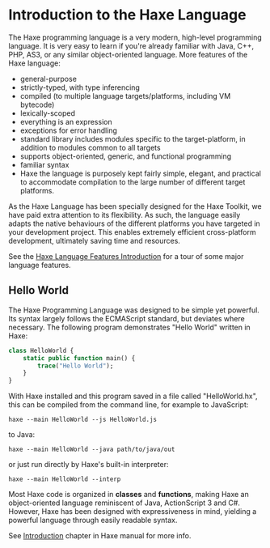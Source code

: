 Introduction to the Haxe Language
=======

The Haxe programming language is a very modern, high-level programming language. It is very easy to learn if you're already familiar with Java, C++, PHP, AS3, or any similar object-oriented language. More features of the Haxe language:

  * general-purpose
  * strictly-typed, with type inferencing
  * compiled (to multiple language targets/platforms, including VM bytecode)
  * lexically-scoped
  * everything is an expression
  * exceptions for error handling
  * standard library includes modules specific to the target-platform, in addition to
    modules common to all targets
  * supports object-oriented, generic, and functional programming
  * familiar syntax
  * Haxe the language is purposely kept fairly simple, elegant, and practical to
    accommodate compilation to the large number of different target platforms.

As the Haxe Language has been specially designed for the Haxe Toolkit, we have paid extra attention to its flexibility. As such, the language easily adapts the native behaviours of the different platforms you have targeted in your development project. This enables extremely efficient cross-platform development, ultimately saving time and resources.

See the [Haxe Language Features Introduction](language-features.html)
for a tour of some major language features.


Hello World
-------

The Haxe Programming Language was designed to be simple yet powerful. Its syntax largely follows the ECMAScript standard, but deviates where necessary. The following program demonstrates "Hello World" written in Haxe:

```haxe
class HelloWorld {
	static public function main() {
		trace("Hello World");
	}
}
```

With Haxe installed and this program saved in a file called "HelloWorld.hx", this can be compiled from the command line, for example to JavaScript:

    haxe --main HelloWorld --js HelloWorld.js

to Java:

    haxe --main HelloWorld --java path/to/java/out

or just run directly by Haxe's built-in interpreter:

    haxe --main HelloWorld --interp

Most Haxe code is organized in **classes** and **functions**, making Haxe an object-oriented language reminiscent of Java, ActionScript 3 and C#. However, Haxe has been designed with expressiveness in mind, yielding a powerful language through easily readable syntax.

See [Introduction](/manual/introduction-hello-world.html) chapter in Haxe manual for more info.
